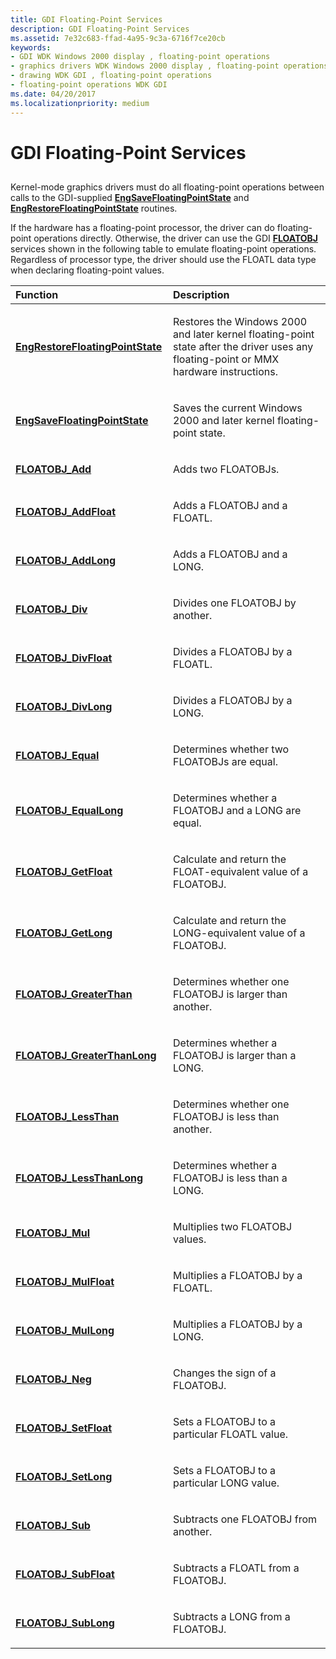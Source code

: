 ```yaml
---
title: GDI Floating-Point Services
description: GDI Floating-Point Services
ms.assetid: 7e32c683-ffad-4a95-9c3a-6716f7ce20cb
keywords:
- GDI WDK Windows 2000 display , floating-point operations
- graphics drivers WDK Windows 2000 display , floating-point operations
- drawing WDK GDI , floating-point operations
- floating-point operations WDK GDI
ms.date: 04/20/2017
ms.localizationpriority: medium
---
```


# GDI Floating-Point Services


## <span id="ddk_gdi_floating_point_services_gg"></span><span id="DDK_GDI_FLOATING_POINT_SERVICES_GG"></span>


Kernel-mode graphics drivers must do all floating-point operations between calls to the GDI-supplied [**EngSaveFloatingPointState**](/windows/win32/api/winddi/nf-winddi-engsavefloatingpointstate) and [**EngRestoreFloatingPointState**](/windows/win32/api/winddi/nf-winddi-engrestorefloatingpointstate) routines.

If the hardware has a floating-point processor, the driver can do floating-point operations directly. Otherwise, the driver can use the GDI [**FLOATOBJ**](/windows/win32/api/winddi/ns-winddi-_floatobj) services shown in the following table to emulate floating-point operations. Regardless of processor type, the driver should use the FLOATL data type when declaring floating-point values.

<table>
<colgroup>
<col width="50%" />
<col width="50%" />
</colgroup>
<thead>
<tr class="header">
<th align="left">Function</th>
<th align="left">Description</th>
</tr>
</thead>
<tbody>
<tr class="odd">
<td align="left"><p><a href="/windows/win32/api/winddi/nf-winddi-engrestorefloatingpointstate" data-raw-source="[&lt;strong&gt;EngRestoreFloatingPointState&lt;/strong&gt;](/windows/win32/api/winddi/nf-winddi-engrestorefloatingpointstate)"><strong>EngRestoreFloatingPointState</strong></a></p></td>
<td align="left"><p>Restores the Windows 2000 and later kernel floating-point state after the driver uses any floating-point or MMX hardware instructions.</p></td>
</tr>
<tr class="even">
<td align="left"><p><a href="/windows/win32/api/winddi/nf-winddi-engsavefloatingpointstate" data-raw-source="[&lt;strong&gt;EngSaveFloatingPointState&lt;/strong&gt;](/windows/win32/api/winddi/nf-winddi-engsavefloatingpointstate)"><strong>EngSaveFloatingPointState</strong></a></p></td>
<td align="left"><p>Saves the current Windows 2000 and later kernel floating-point state.</p></td>
</tr>
<tr class="odd">
<td align="left"><p><a href="/windows/win32/api/winddi/nf-winddi-floatobj_add" data-raw-source="[&lt;strong&gt;FLOATOBJ_Add&lt;/strong&gt;](/windows/win32/api/winddi/nf-winddi-floatobj_add)"><strong>FLOATOBJ_Add</strong></a></p></td>
<td align="left"><p>Adds two FLOATOBJs.</p></td>
</tr>
<tr class="even">
<td align="left"><p><a href="/windows/win32/api/winddi/nf-winddi-floatobj_addfloat" data-raw-source="[&lt;strong&gt;FLOATOBJ_AddFloat&lt;/strong&gt;](/windows/win32/api/winddi/nf-winddi-floatobj_addfloat)"><strong>FLOATOBJ_AddFloat</strong></a></p></td>
<td align="left"><p>Adds a FLOATOBJ and a FLOATL.</p></td>
</tr>
<tr class="odd">
<td align="left"><p><a href="/windows/win32/api/winddi/nf-winddi-floatobj_addlong" data-raw-source="[&lt;strong&gt;FLOATOBJ_AddLong&lt;/strong&gt;](/windows/win32/api/winddi/nf-winddi-floatobj_addlong)"><strong>FLOATOBJ_AddLong</strong></a></p></td>
<td align="left"><p>Adds a FLOATOBJ and a LONG.</p></td>
</tr>
<tr class="even">
<td align="left"><p><a href="/windows/win32/api/winddi/nf-winddi-floatobj_div" data-raw-source="[&lt;strong&gt;FLOATOBJ_Div&lt;/strong&gt;](/windows/win32/api/winddi/nf-winddi-floatobj_div)"><strong>FLOATOBJ_Div</strong></a></p></td>
<td align="left"><p>Divides one FLOATOBJ by another.</p></td>
</tr>
<tr class="odd">
<td align="left"><p><a href="/windows/win32/api/winddi/nf-winddi-floatobj_divfloat" data-raw-source="[&lt;strong&gt;FLOATOBJ_DivFloat&lt;/strong&gt;](/windows/win32/api/winddi/nf-winddi-floatobj_divfloat)"><strong>FLOATOBJ_DivFloat</strong></a></p></td>
<td align="left"><p>Divides a FLOATOBJ by a FLOATL.</p></td>
</tr>
<tr class="even">
<td align="left"><p><a href="/windows/win32/api/winddi/nf-winddi-floatobj_divlong" data-raw-source="[&lt;strong&gt;FLOATOBJ_DivLong&lt;/strong&gt;](/windows/win32/api/winddi/nf-winddi-floatobj_divlong)"><strong>FLOATOBJ_DivLong</strong></a></p></td>
<td align="left"><p>Divides a FLOATOBJ by a LONG.</p></td>
</tr>
<tr class="odd">
<td align="left"><p><a href="/windows/win32/api/winddi/nf-winddi-floatobj_equal" data-raw-source="[&lt;strong&gt;FLOATOBJ_Equal&lt;/strong&gt;](/windows/win32/api/winddi/nf-winddi-floatobj_equal)"><strong>FLOATOBJ_Equal</strong></a></p></td>
<td align="left"><p>Determines whether two FLOATOBJs are equal.</p></td>
</tr>
<tr class="even">
<td align="left"><p><a href="/windows/win32/api/winddi/nf-winddi-floatobj_equallong" data-raw-source="[&lt;strong&gt;FLOATOBJ_EqualLong&lt;/strong&gt;](/windows/win32/api/winddi/nf-winddi-floatobj_equallong)"><strong>FLOATOBJ_EqualLong</strong></a></p></td>
<td align="left"><p>Determines whether a FLOATOBJ and a LONG are equal.</p></td>
</tr>
<tr class="odd">
<td align="left"><p><a href="/windows/win32/api/winddi/nf-winddi-floatobj_getfloat" data-raw-source="[&lt;strong&gt;FLOATOBJ_GetFloat&lt;/strong&gt;](/windows/win32/api/winddi/nf-winddi-floatobj_getfloat)"><strong>FLOATOBJ_GetFloat</strong></a></p></td>
<td align="left"><p>Calculate and return the FLOAT-equivalent value of a FLOATOBJ.</p></td>
</tr>
<tr class="even">
<td align="left"><p><a href="/windows/win32/api/winddi/nf-winddi-floatobj_getlong" data-raw-source="[&lt;strong&gt;FLOATOBJ_GetLong&lt;/strong&gt;](/windows/win32/api/winddi/nf-winddi-floatobj_getlong)"><strong>FLOATOBJ_GetLong</strong></a></p></td>
<td align="left"><p>Calculate and return the LONG-equivalent value of a FLOATOBJ.</p></td>
</tr>
<tr class="odd">
<td align="left"><p><a href="/windows/win32/api/winddi/nf-winddi-floatobj_greaterthan" data-raw-source="[&lt;strong&gt;FLOATOBJ_GreaterThan&lt;/strong&gt;](/windows/win32/api/winddi/nf-winddi-floatobj_greaterthan)"><strong>FLOATOBJ_GreaterThan</strong></a></p></td>
<td align="left"><p>Determines whether one FLOATOBJ is larger than another.</p></td>
</tr>
<tr class="even">
<td align="left"><p><a href="/windows/win32/api/winddi/nf-winddi-floatobj_greaterthanlong" data-raw-source="[&lt;strong&gt;FLOATOBJ_GreaterThanLong&lt;/strong&gt;](/windows/win32/api/winddi/nf-winddi-floatobj_greaterthanlong)"><strong>FLOATOBJ_GreaterThanLong</strong></a></p></td>
<td align="left"><p>Determines whether a FLOATOBJ is larger than a LONG.</p></td>
</tr>
<tr class="odd">
<td align="left"><p><a href="/windows/win32/api/winddi/nf-winddi-floatobj_lessthan" data-raw-source="[&lt;strong&gt;FLOATOBJ_LessThan&lt;/strong&gt;](/windows/win32/api/winddi/nf-winddi-floatobj_lessthan)"><strong>FLOATOBJ_LessThan</strong></a></p></td>
<td align="left"><p>Determines whether one FLOATOBJ is less than another.</p></td>
</tr>
<tr class="even">
<td align="left"><p><a href="/windows/win32/api/winddi/nf-winddi-floatobj_lessthanlong" data-raw-source="[&lt;strong&gt;FLOATOBJ_LessThanLong&lt;/strong&gt;](/windows/win32/api/winddi/nf-winddi-floatobj_lessthanlong)"><strong>FLOATOBJ_LessThanLong</strong></a></p></td>
<td align="left"><p>Determines whether a FLOATOBJ is less than a LONG.</p></td>
</tr>
<tr class="odd">
<td align="left"><p><a href="/windows/win32/api/winddi/nf-winddi-floatobj_mul" data-raw-source="[&lt;strong&gt;FLOATOBJ_Mul&lt;/strong&gt;](/windows/win32/api/winddi/nf-winddi-floatobj_mul)"><strong>FLOATOBJ_Mul</strong></a></p></td>
<td align="left"><p>Multiplies two FLOATOBJ values.</p></td>
</tr>
<tr class="even">
<td align="left"><p><a href="/windows/win32/api/winddi/nf-winddi-floatobj_mulfloat" data-raw-source="[&lt;strong&gt;FLOATOBJ_MulFloat&lt;/strong&gt;](/windows/win32/api/winddi/nf-winddi-floatobj_mulfloat)"><strong>FLOATOBJ_MulFloat</strong></a></p></td>
<td align="left"><p>Multiplies a FLOATOBJ by a FLOATL.</p></td>
</tr>
<tr class="odd">
<td align="left"><p><a href="/windows/win32/api/winddi/nf-winddi-floatobj_mullong" data-raw-source="[&lt;strong&gt;FLOATOBJ_MulLong&lt;/strong&gt;](/windows/win32/api/winddi/nf-winddi-floatobj_mullong)"><strong>FLOATOBJ_MulLong</strong></a></p></td>
<td align="left"><p>Multiplies a FLOATOBJ by a LONG.</p></td>
</tr>
<tr class="even">
<td align="left"><p><a href="/windows/win32/api/winddi/nf-winddi-floatobj_neg" data-raw-source="[&lt;strong&gt;FLOATOBJ_Neg&lt;/strong&gt;](/windows/win32/api/winddi/nf-winddi-floatobj_neg)"><strong>FLOATOBJ_Neg</strong></a></p></td>
<td align="left"><p>Changes the sign of a FLOATOBJ.</p></td>
</tr>
<tr class="odd">
<td align="left"><p><a href="/windows/win32/api/winddi/nf-winddi-floatobj_setfloat" data-raw-source="[&lt;strong&gt;FLOATOBJ_SetFloat&lt;/strong&gt;](/windows/win32/api/winddi/nf-winddi-floatobj_setfloat)"><strong>FLOATOBJ_SetFloat</strong></a></p></td>
<td align="left"><p>Sets a FLOATOBJ to a particular FLOATL value.</p></td>
</tr>
<tr class="even">
<td align="left"><p><a href="/windows/win32/api/winddi/nf-winddi-floatobj_setlong" data-raw-source="[&lt;strong&gt;FLOATOBJ_SetLong&lt;/strong&gt;](/windows/win32/api/winddi/nf-winddi-floatobj_setlong)"><strong>FLOATOBJ_SetLong</strong></a></p></td>
<td align="left"><p>Sets a FLOATOBJ to a particular LONG value.</p></td>
</tr>
<tr class="odd">
<td align="left"><p><a href="/windows/win32/api/winddi/nf-winddi-floatobj_sub" data-raw-source="[&lt;strong&gt;FLOATOBJ_Sub&lt;/strong&gt;](/windows/win32/api/winddi/nf-winddi-floatobj_sub)"><strong>FLOATOBJ_Sub</strong></a></p></td>
<td align="left"><p>Subtracts one FLOATOBJ from another.</p></td>
</tr>
<tr class="even">
<td align="left"><p><a href="/windows/win32/api/winddi/nf-winddi-floatobj_subfloat" data-raw-source="[&lt;strong&gt;FLOATOBJ_SubFloat&lt;/strong&gt;](/windows/win32/api/winddi/nf-winddi-floatobj_subfloat)"><strong>FLOATOBJ_SubFloat</strong></a></p></td>
<td align="left"><p>Subtracts a FLOATL from a FLOATOBJ.</p></td>
</tr>
<tr class="odd">
<td align="left"><p><a href="/windows/win32/api/winddi/nf-winddi-floatobj_sublong" data-raw-source="[&lt;strong&gt;FLOATOBJ_SubLong&lt;/strong&gt;](/windows/win32/api/winddi/nf-winddi-floatobj_sublong)"><strong>FLOATOBJ_SubLong</strong></a></p></td>
<td align="left"><p>Subtracts a LONG from a FLOATOBJ.</p></td>
</tr>
</tbody>
</table>

 

